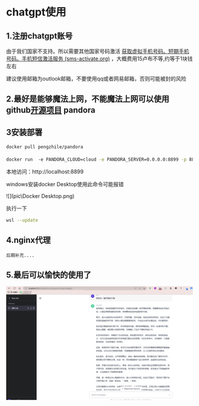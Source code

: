 # chatgpt使用

## 1.注册chatgpt账号

由于我们国家不支持。所以需要其他国家号码激活 [获取虚拟手机号码。短期手机号码。手机短信激活服务 (sms-activate.org)](https://sms-activate.org/getNumber) ，大概费用15卢布不等,约等于1块钱左右

建议使用邮箱为outlook邮箱，不要使用qq或者网易邮箱，否则可能被封的风险



## 2.最好是能够魔法上网，不能魔法上网可以使用github[开源项目](https://github.com/pengzhile/pandora) pandora 

## 3安装部署

```sh
docker pull pengzhile/pandora 

docker run  -e PANDORA_CLOUD=cloud -e PANDORA_SERVER=0.0.0.0:8899 -p 8899:8899 -d pengzhile/pandora 
```

本地访问：http://localhost:8899

windows安装docker Desktop使用此命令可能报错

![](pic\Docker Desktop.png)

执行一下

```sh
wsl --update
```

## 4.nginx代理

```
后期补充....
```

## 5.最后可以愉快的使用了

![](pic\chatgpt使用图.png)